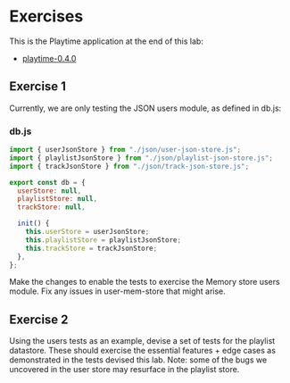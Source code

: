 # Exercises

This is the Playtime application at the end of this lab:

- [playtime-0.4.0](https://github.com/wit-hdip-comp-sci-2024/full-stack-1/tree/main/prj/playtime/playtime-0.4.0)


## Exercise 1

Currently, we are only testing the JSON users module, as defined in db.js:

### db.js

~~~javascript
import { userJsonStore } from "./json/user-json-store.js";
import { playlistJsonStore } from "./json/playlist-json-store.js";
import { trackJsonStore } from "./json/track-json-store.js";

export const db = {
  userStore: null,
  playlistStore: null,
  trackStore: null,

  init() {
    this.userStore = userJsonStore;
    this.playlistStore = playlistJsonStore;
    this.trackStore = trackJsonStore;
  },
};
~~~

Make the changes to enable the tests to exercise the Memory store users module. Fix any issues in user-mem-store that might arise.

## Exercise 2

Using the users tests as an example, devise a set of tests for the playlist datastore. These should exercise the essential features + edge cases as demonstrated in the tests devised this lab. Note: some of the bugs we uncovered in the user store may resurface in the playlist store.
